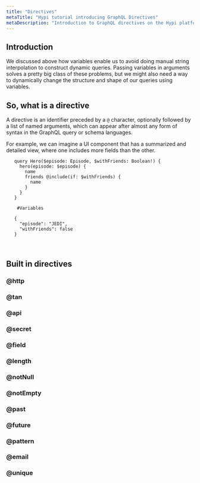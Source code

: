 ```yaml
---
title: "Directives"
metaTitle: "Hypi tutorial introducing GraphQL Directives"
metaDescription: "Introduction to GraphQL directives on the Hypi platform"
---
```


## Introduction
 We discussed above how variables enable us to avoid doing manual string interpolation to construct dynamic queries. Passing variables in arguments solves a pretty big class of these problems, but we might also need a way to dynamically change the structure and shape of our queries using variables. 


## So, what is a directive
A directive is an identifier preceded by a `@` character, optionally followed by a list of named arguments, which can appear after almost any form of syntax in the GraphQL query or schema languages. 

  For example, we can imagine a UI component that has a summarized and detailed view, where one includes more fields than the other.
   
       query Hero($episode: Episode, $withFriends: Boolean!) {
         hero(episode: $episode) {
           name
           friends @include(if: $withFriends) {
             name
           }
         }
       }
 
        #Variables
      
       {
         "episode": "JEDI",
         "withFriends": false
       }
<br/>

## Built in directives

### @http 

### @tan 

### @api 

### @secret 

### @field 

### @length

### @notNull

### @notEmpty

### @past

### @future

### @pattern

### @email

### @unique
